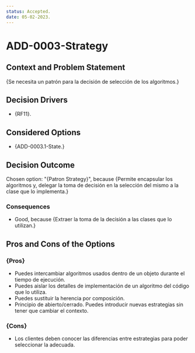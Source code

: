 ```yaml
---
status: Accepted.
date: 05-02-2023.
---
```

# ADD-0003-Strategy

## Context and Problem Statement

{Se necesita un patrón para la decisión de selección de los algoritmos.}

## Decision Drivers

* {RF11}.

## Considered Options

* {ADD-0003.1-State.}

## Decision Outcome

Chosen option: "{Patron Strategy}", because
{Permite encapsular los algoritmos y, delegar la toma de decisión en la selección del mismo a la clase que lo implementa.}

### Consequences

* Good, because {Extraer la toma de la decisión a las clases que lo utilizan.}

## Pros and Cons of the Options

### {Pros}

* Puedes intercambiar algoritmos usados dentro de un objeto durante el tiempo de ejecución.
* Puedes aislar los detalles de implementación de un algoritmo del código que lo utiliza.
* Puedes sustituir la herencia por composición.
* Principio de abierto/cerrado. Puedes introducir nuevas estrategias sin tener que cambiar el contexto.
### {Cons}

*  Los clientes deben conocer las diferencias entre estrategias para poder seleccionar la adecuada.

